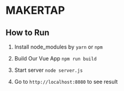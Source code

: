 # MAKERTAP

## How to Run

1. Install node_modules by `yarn` or `npm`

1. Build Our Vue App `npm run build`

1. Start server `node server.js`

1. Go to `http://localhost:8080` to see result
